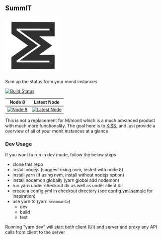 ## SummIT 
![](client/public/apple-touch-icon.png) 

Sum up the status from your monit instances

[![Build Status](https://travis-ci.org/ashishpandey/summit.svg?branch=master)][T]

| Node 8            | Latest Node            |
|-------------------|------------------------|
| [![Node 8][2]][T] | [![Latest Node][1]][T] |

[T]: https://travis-ci.org/ashishpandey/summit
[1]: https://travis-matrix-badges.herokuapp.com/repos/ashishpandey/summit/branches/master/1
[2]: https://travis-matrix-badges.herokuapp.com/repos/ashishpandey/summit/branches/master/2

This is not a replacement for M/monit which is a much advanced product with much more functionality. The goal here is to [KISS](https://en.wikipedia.org/wiki/KISS_principle), and just provide a overview of all of your monit instances at a glance

### Dev Usage

If you want to run in dev mode, follow the below steps
* clone this repo
* install nodejs (suggest using nvm, tested with node 8)
* install yarn (if using nvm, install without nodejs option)
* install nodemon globally (yarn global add nodemon)
* run yarn under checkout dir as well as under client dir
* create a config.yml in checkout directory (see [config.yml.sample](config.yml.sample) for inspiration)
* use yarn to (yarn `<command>`)
  * dev
  * build
  * test

Running "yarn dev" will start both client (UI) and server and proxy any API calls from client to the server
